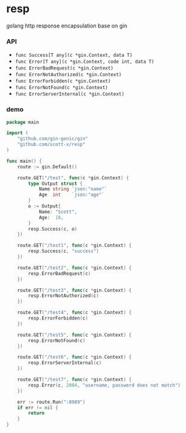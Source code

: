 # resp
golang http response encapsulation base on gin

### API
- `func Success[T any](c *gin.Context, data T)`
- `func Error[T any](c *gin.Context, code int, data T)`
- `func ErrorBadRequest(c *gin.Context)`
- `func ErrorNotAuthorized(c *gin.Context)`
- `func ErrorForbidden(c *gin.Context)`
- `func ErrorNotFound(c *gin.Context)`
- `func ErrorServerInternal(c *gin.Context)`


### demo

```go
package main

import (
	"github.com/gin-gonic/gin"
	"github.com/scott-x/resp"
)

func main() {
	route := gin.Default()

	route.GET("/test", func(c *gin.Context) {
		type Output struct {
			Name string `json:"name"`
			Age  int    `json:"age"`
		}
		o := Output{
			Name: "Scott",
			Age:  18,
		}
		resp.Success(c, o)
	})

	route.GET("/test1", func(c *gin.Context) {
		resp.Success(c, "success")
	})

	route.GET("/test2", func(c *gin.Context) {
		resp.ErrorBadRequest(c)
	})

	route.GET("/test3", func(c *gin.Context) {
		resp.ErrorNotAuthorized(c)
	})

	route.GET("/test4", func(c *gin.Context) {
		resp.ErrorForbidden(c)
	})

	route.GET("/test5", func(c *gin.Context) {
		resp.ErrorNotFound(c)
	})

	route.GET("/test6", func(c *gin.Context) {
		resp.ErrorServerInternal(c)
	})

	route.GET("/test7", func(c *gin.Context) {
		resp.Error(c, 2004, "username, password does not match")
	})

	err := route.Run(":8989")
	if err != nil {
		return
	}
}
```